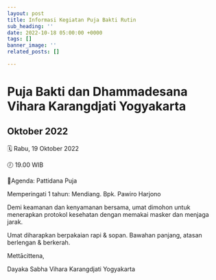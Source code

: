```yaml
---
layout: post
title: Informasi Kegiatan Puja Bakti Rutin
sub_heading: ''
date: 2022-10-18 05:00:00 +0000
tags: []
banner_image: ''
related_posts: []

---
```

# Puja Bakti dan Dhammadesana Vihara Karangdjati Yogyakarta

## Oktober 2022

🗓 Rabu, 19 Oktober 2022

🕖 19.00 WIB

📝Agenda: Pattidana Puja

Memperingati 1 tahun: Mendiang. Bpk. Pawiro Harjono

Demi keamanan dan kenyamanan bersama, umat dimohon untuk menerapkan protokol kesehatan dengan memakai masker dan menjaga jarak.

Umat diharapkan berpakaian rapi & sopan. Bawahan panjang, atasan berlengan & berkerah.

Mettācittena,

Dayaka Sabha Vihara Karangdjati Yogyakarta
